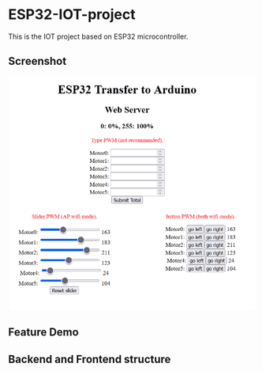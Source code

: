 # ESP32-IOT-project
This is the IOT project based on ESP32 microcontroller.

## Screenshot
<p align="center">
<img src="https://github.com/blaticslm/ESP32-IOT-project/blob/main/screenshot.png"  width="500">
</p>

## Feature Demo

## Backend and Frontend structure
<p align="center">
</p>
